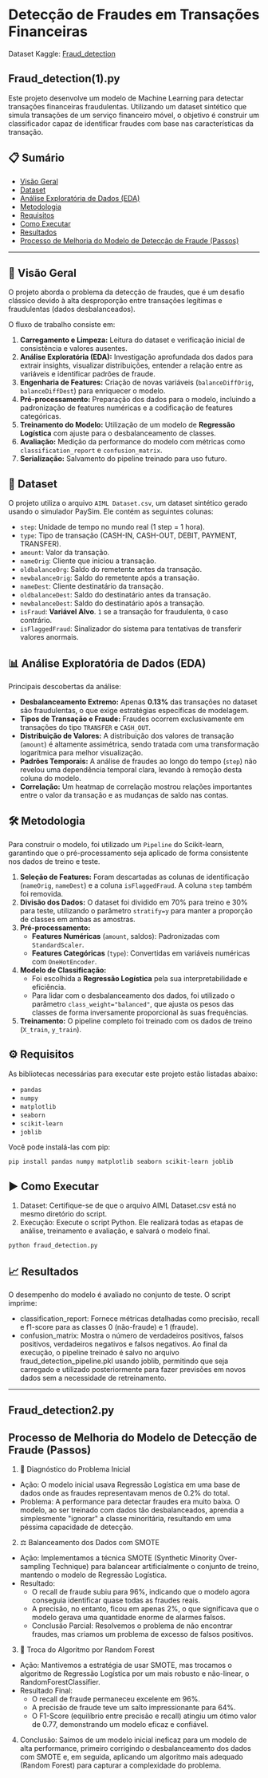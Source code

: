 # Detecção de Fraudes em Transações Financeiras

Dataset Kaggle: [Fraud_detection](https://www.kaggle.com/datasets/amanalisiddiqui/fraud-detection-dataset?resource=download)

## Fraud_detection(1).py

Este projeto desenvolve um modelo de Machine Learning para detectar transações financeiras fraudulentas. Utilizando um dataset sintético que simula transações de um serviço financeiro móvel, o objetivo é construir um classificador capaz de identificar fraudes com base nas características da transação.

## 📋 Sumário

- [Visão Geral](#-visão-geral)
- [Dataset](#-dataset)
- [Análise Exploratória de Dados (EDA)](#-análise-exploratória-de-dados-eda)
- [Metodologia](#-metodologia)
- [Requisitos](#-requisitos)
- [Como Executar](#-como-executar)
- [Resultados](#-resultados)
- [Processo de Melhoria do Modelo de Detecção de Fraude (Passos)](#processo-de-melhoria-do-modelo-de-detecção-de-fraude-passos)

---

## 🚀 Visão Geral

O projeto aborda o problema da detecção de fraudes, que é um desafio clássico devido à alta desproporção entre transações legítimas e fraudulentas (dados desbalanceados).

O fluxo de trabalho consiste em:
1.  **Carregamento e Limpeza:** Leitura do dataset e verificação inicial de consistência e valores ausentes.
2.  **Análise Exploratória (EDA):** Investigação aprofundada dos dados para extrair insights, visualizar distribuições, entender a relação entre as variáveis e identificar padrões de fraude.
3.  **Engenharia de Features:** Criação de novas variáveis (`balanceDiffOrig`, `balanceDiffDest`) para enriquecer o modelo.
4.  **Pré-processamento:** Preparação dos dados para o modelo, incluindo a padronização de features numéricas e a codificação de features categóricas.
5.  **Treinamento do Modelo:** Utilização de um modelo de **Regressão Logística** com ajuste para o desbalanceamento de classes.
6.  **Avaliação:** Medição da performance do modelo com métricas como `classification_report` e `confusion_matrix`.
7.  **Serialização:** Salvamento do pipeline treinado para uso futuro.

## 💾 Dataset

O projeto utiliza o arquivo `AIML Dataset.csv`, um dataset sintético gerado usando o simulador PaySim. Ele contém as seguintes colunas:

-   `step`: Unidade de tempo no mundo real (1 step = 1 hora).
-   `type`: Tipo de transação (CASH-IN, CASH-OUT, DEBIT, PAYMENT, TRANSFER).
-   `amount`: Valor da transação.
-   `nameOrig`: Cliente que iniciou a transação.
-   `oldbalanceOrg`: Saldo do remetente antes da transação.
-   `newbalanceOrig`: Saldo do remetente após a transação.
-   `nameDest`: Cliente destinatário da transação.
-   `oldbalanceDest`: Saldo do destinatário antes da transação.
-   `newbalanceDest`: Saldo do destinatário após a transação.
-   `isFraud`: **Variável Alvo**. `1` se a transação for fraudulenta, `0` caso contrário.
-   `isFlaggedFraud`: Sinalizador do sistema para tentativas de transferir valores anormais.

## 📊 Análise Exploratória de Dados (EDA)

Principais descobertas da análise:

-   **Desbalanceamento Extremo:** Apenas **0.13%** das transações no dataset são fraudulentas, o que exige estratégias específicas de modelagem.
-   **Tipos de Transação e Fraude:** Fraudes ocorrem exclusivamente em transações do tipo `TRANSFER` e `CASH_OUT`.
-   **Distribuição de Valores:** A distribuição dos valores de transação (`amount`) é altamente assimétrica, sendo tratada com uma transformação logarítmica para melhor visualização.
-   **Padrões Temporais:** A análise de fraudes ao longo do tempo (`step`) não revelou uma dependência temporal clara, levando à remoção desta coluna do modelo.
-   **Correlação:** Um heatmap de correlação mostrou relações importantes entre o valor da transação e as mudanças de saldo nas contas.

## 🛠️ Metodologia

Para construir o modelo, foi utilizado um `Pipeline` do Scikit-learn, garantindo que o pré-processamento seja aplicado de forma consistente nos dados de treino e teste.

1.  **Seleção de Features:** Foram descartadas as colunas de identificação (`nameOrig`, `nameDest`) e a coluna `isFlaggedFraud`. A coluna `step` também foi removida.
2.  **Divisão dos Dados:** O dataset foi dividido em 70% para treino e 30% para teste, utilizando o parâmetro `stratify=y` para manter a proporção de classes em ambas as amostras.
3.  **Pré-processamento:**
    -   **Features Numéricas** (`amount`, saldos): Padronizadas com `StandardScaler`.
    -   **Features Categóricas** (`type`): Convertidas em variáveis numéricas com `OneHotEncoder`.
4.  **Modelo de Classificação:**
    -   Foi escolhida a **Regressão Logística** pela sua interpretabilidade e eficiência.
    -   Para lidar com o desbalanceamento dos dados, foi utilizado o parâmetro `class_weight="balanced"`, que ajusta os pesos das classes de forma inversamente proporcional às suas frequências.
5.  **Treinamento:** O pipeline completo foi treinado com os dados de treino (`X_train`, `y_train`).

## ⚙️ Requisitos

As bibliotecas necessárias para executar este projeto estão listadas abaixo:

-   `pandas`
-   `numpy`
-   `matplotlib`
-   `seaborn`
-   `scikit-learn`
-   `joblib`


Você pode instalá-las com pip:
```bash
pip install pandas numpy matplotlib seaborn scikit-learn joblib
```

## ▶️ Como Executar
1. Dataset: Certifique-se de que o arquivo AIML Dataset.csv está no mesmo diretório do script.
2. Execução: Execute o script Python. Ele realizará todas as etapas de análise, treinamento e avaliação, e salvará o modelo final.
```bash
python fraud_detection.py
```

## 📈 Resultados
O desempenho do modelo é avaliado no conjunto de teste. O script imprime:
   - classification_report: Fornece métricas detalhadas como precisão, recall e f1-score para as classes 0 (não-fraude) e 1 (fraude).
   - confusion_matrix: Mostra o número de verdadeiros positivos, falsos positivos, verdadeiros negativos e falsos negativos.
Ao final da execução, o pipeline treinado é salvo no arquivo fraud_detection_pipeline.pkl usando joblib, permitindo que seja carregado e utilizado posteriormente para fazer previsões em novos dados sem a necessidade de retreinamento.

---

## Fraud_detection2.py

## Processo de Melhoria do Modelo de Detecção de Fraude (Passos)
1. 📜 Diagnóstico do Problema Inicial
 - Ação: O modelo inicial usava Regressão Logística em uma base de dados onde as fraudes representavam menos de 0.2% do total.
 - Problema: A performance para detectar fraudes era muito baixa. O modelo, ao ser treinado com dados tão desbalanceados, aprendia a simplesmente "ignorar" a classe minoritária, resultando em uma péssima capacidade de detecção.

2. ⚖ Balanceamento dos Dados com SMOTE
 - Ação: Implementamos a técnica SMOTE (Synthetic Minority Over-sampling Technique) para balancear artificialmente o conjunto de treino, mantendo o modelo de Regressão Logística.
 - Resultado:
     - O recall de fraude subiu para 96%, indicando que o modelo agora conseguia identificar quase todas as fraudes reais.
     - A precisão, no entanto, ficou em apenas 2%, o que significava que o modelo gerava uma quantidade enorme de alarmes falsos.
     - Conclusão Parcial: Resolvemos o problema de não encontrar fraudes, mas criamos um problema de excesso de falsos positivos.

3. 🌳 Troca do Algoritmo por Random Forest
- Ação: Mantivemos a estratégia de usar SMOTE, mas trocamos o algoritmo de Regressão Logística por um mais robusto e não-linear, o RandomForestClassifier.
- Resultado Final:
     - O recall de fraude permaneceu excelente em 96%.
     - A precisão de fraude teve um salto impressionante para 64%.
     - O F1-Score (equilíbrio entre precisão e recall) atingiu um ótimo valor de 0.77, demonstrando um modelo eficaz e confiável.

4. Conclusão: Saímos de um modelo inicial ineficaz para um modelo de alta performance, primeiro corrigindo o desbalanceamento dos dados com SMOTE e, em seguida, aplicando um algoritmo mais adequado (Random Forest) para capturar a complexidade do problema.

